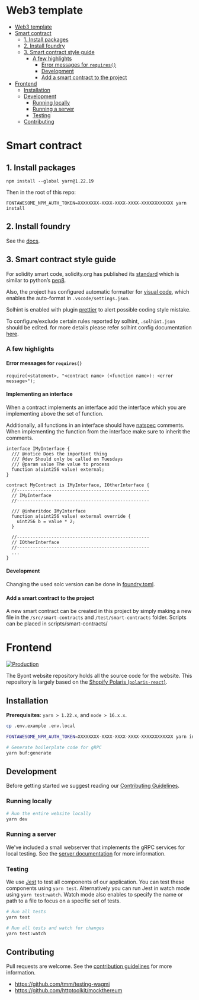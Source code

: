 # Web3 template

- [Web3 template](#web3-template)
- [Smart contract](#smart-contract)
  - [1. Install packages](#1-install-packages)
  - [2. Install foundry](#2-install-foundry)
  - [3. Smart contract style guide](#3-smart-contract-style-guide)
    - [A few highlights](#a-few-highlights)
      - [Error messages for `requires()`](#error-messages-for-requires)
      - [Development](#development)
      - [Add a smart contract to the project](#add-a-smart-contract-to-the-project)
- [Frontend](#frontend)
  - [Installation](#installation)
  - [Development](#development-1)
    - [Running locally](#running-locally)
    - [Running a server](#running-a-server)
    - [Testing](#testing)
  - [Contributing](#contributing)

# Smart contract

## 1. Install packages

```
npm install --global yarn@1.22.19
```

Then in the root of this repo:

```
FONTAWESOME_NPM_AUTH_TOKEN=XXXXXXXX-XXXX-XXXX-XXXX-XXXXXXXXXXXX yarn install
```

## 2. Install foundry

See the [docs](https://book.getfoundry.sh/getting-started/installation.html).

## 3. Smart contract style guide

For solidity smart code, solidity.org has published its [standard](https://docs.soliditylang.org/en/develop/style-guide.html) which is similar to python’s [pep8](https://www.python.org/dev/peps/pep-0008/#a-foolish-consistency-is-the-hobgoblin-of-little-minds).

Also, the project has configured automatic formatter for [visual code](https://code.visualstudio.com/), which enables the auto-format in `.vscode/settings.json`.

Solhint is enabled with plugin [prettier](https://github.com/prettier-solidity/prettier-plugin-solidity) to alert possible coding style mistake.

To configure/exclude certain rules reported by solhint, `.solhint.json` should be edited. for more details please refer solhint config documentation [here](https://github.com/protofire/solhint/blob/master/docs/rules.md#best-practise-rules).

### A few highlights

#### Error messages for `requires()`

```solidity
require(<statement>, "<contract name> (<function name>): <error message>");
```

#### Implementing an interface

When a contract implements an interface add the interface which you are implementing above the set of function.

Additionally, all functions in an interface should have [natspec](https://docs.soliditylang.org/en/develop/natspec-format.html) comments. When implementing the function from the interface make sure to inherit the comments.

```solidity
interface IMyInterface {
  /// @notice Does the important thing
  /// @dev Should only be called on Tuesdays
  /// @param value The value to process
  function a(uint256 value) external;
}

contract MyContract is IMyInterface, IOtherInterface {
  //--------------------------------------------------
  // IMyInterface
  //--------------------------------------------------

  /// @inheritdoc IMyInterface
  function a(uint256 value) external override {
    uint256 b = value * 2;
  }

  //--------------------------------------------------
  // IOtherInterface
  //--------------------------------------------------
  ...
}
```

#### Development

Changing the used solc version can be done in [foundry.toml](./foundry.toml).

#### Add a smart contract to the project

A new smart contract can be created in this project by simply making a new file in the `/src/smart-contracts` and `/test/smart-contracts` folder. Scripts can be placed in scripts/smart-contracts/

# Frontend

[![Production](https://github.com/Byont-Ventures/web3-template/actions/workflows/production.yml/badge.svg?branch=main)](https://github.com/Byont-Ventures/web3-template/actions/workflows/production.yml)

The Byont website repository holds all the source code for the website. This repository is largely based on the [Shopify Polaris (`polaris-react`)](https://github.com/Shopify/polaris/tree/main/polaris-react).

## Installation

**Prerequisites**: `yarn > 1.22.x`, and `node > 16.x.x`.

```sh
cp .env.example .env.local

FONTAWESOME_NPM_AUTH_TOKEN=XXXXXXXX-XXXX-XXXX-XXXX-XXXXXXXXXXXX yarn install

# Generate boilerplate code for gRPC
yarn buf:generate
```

## Development

Before getting started we suggest reading our [Contributing Guidelines](/CONTRIBUTING.md).

### Running locally

```sh
# Run the entire website locally
yarn dev
```

### Running a server

We've included a small webserver that implements the gRPC services for local testing. See the [server documentation](/.server/README.md) for more information.

### Testing

We use [Jest](https://jestjs.io/) to test all components of our application. You can test these components using `yarn test`. Alternatively you can run Jest in watch mode using `yarn test:watch`. Watch mode also enables to specify the name or path to a file to focus on a specific set of tests.

```sh
# Run all tests
yarn test

# Run all tests and watch for changes
yarn test:watch
```

## Contributing

Pull requests are welcome. See the [contribution guidelines](/CONTRIBUTING.md) for more information.

- https://github.com/tmm/testing-wagmi
- https://github.com/httptoolkit/mockthereum
